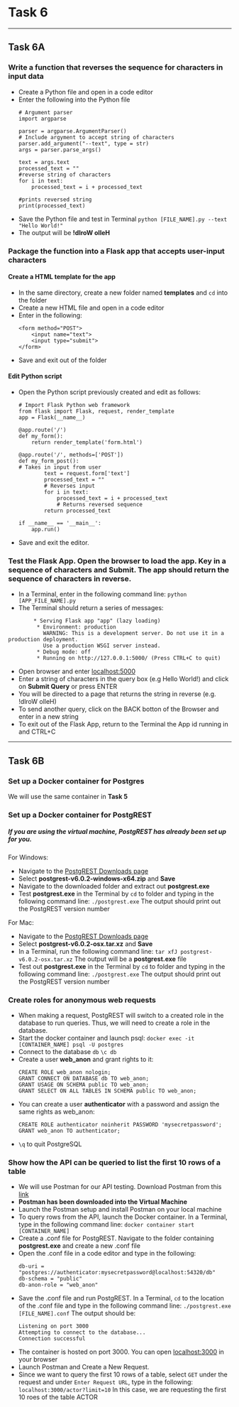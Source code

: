 #   Task 6
****
##  Task 6A
### Write a function that reverses the sequence for characters in input data
-   Create a Python file and open in a code editor
-   Enter the following into the Python file
    ```
    # Argument parser
    import argparse

    parser = argparse.ArgumentParser()
    # Include argyment to accept string of characters
    parser.add_argument("--text", type = str)
    args = parser.parse_args()

    text = args.text
    processed_text = ""
    #reverse string of characters
    for i in text:
        processed_text = i + processed_text

    #prints reversed string
    print(processed_text)
    ```
-   Save the Python file and test in Terminal
    `python [FILE_NAME].py --text "Hello World!"`
-   The output will be **!dlroW olleH**

### Package the function into a Flask app that accepts user-input characters
####    Create a HTML template for the app
-   In the same directory, create a new folder named **templates** and `cd` into the folder
-   Create a new HTML file and open in a code editor
-   Enter in the following:
    ```
    <form method="POST">
        <input name="text">
        <input type="submit">
    </form>
    ```
-   Save and exit out of the folder
####    Edit Python script
-   Open the Python script previously created and edit as follows:
    ```
    # Import Flask Python web framework
    from flask import Flask, request, render_template
    app = Flask(__name__)

    @app.route('/')
    def my_form():
        return render_template('form.html')

    @app.route('/', methods=['POST'])
    def my_form_post():
    # Takes in input from user
            text = request.form['text']
            processed_text = ""
            # Reverses input
            for i in text:
                processed_text = i + processed_text
                # Returns reversed sequence
            return processed_text

    if __name__ == '__main__':
        app.run()
    ```
-   Save and exit the editor.

### Test the Flask App. Open the browser to load the app. Key in a sequence of characters and Submit. The app should return the sequence of characters in reverse.
-   In a Terminal, enter in the following command line:
    `python [APP_FILE_NAME].py`
-   The Terminal should return a series of messages:
```
        * Serving Flask app "app" (lazy loading)
         * Environment: production
           WARNING: This is a development server. Do not use it in a production deployment.
           Use a production WSGI server instead.
         * Debug mode: off
         * Running on http://127.0.0.1:5000/ (Press CTRL+C to quit)
```

-   Open browser and enter [localhost:5000](localhost:5000)
-   Enter a string of characters in the query box (e.g Hello World!) and click on **Submit Query** or press ENTER
-   You will be directed to a page that returns the string in reverse (e.g. !dlroW olleH)
-   To send another query, click on the BACK botton of the Browser and enter in a new string
-   To exit out of the Flask App, return to the Terminal the App id running in and CTRL+C
****
##  Task 6B
### Set up a Docker container for Postgres
We will use the same container in **Task 5**

### Set up a Docker container for PostgREST
#####    If you are using the virtual machine, PostgREST has already been set up for you.
For Windows:
-   Navigate to the [PostgREST Downloads page](https://github.com/PostgREST/postgrest/releases/tag/v6.0.2)
-   Select **postgrest-v6.0.2-windows-x64.zip** and **Save**
-   Navigate to the downloaded folder and extract out **postgrest.exe**
-   Test **postgrest.exe** in the Terminal by `cd` to folder and typing in the following command line:
    `./postgrest.exe`
The output should print out the PostgREST version number

For Mac:
-   Navigate to the [PostgREST Downloads page](https://github.com/PostgREST/postgrest/releases/tag/v6.0.2)
-   Select **postgrest-v6.0.2-osx.tar.xz** and **Save**
-   In a Terminal, run the following command line:
    `tar xfJ postgrest-v6.0.2-osx.tar.xz`
The output will be a **postgrest.exe** file
-   Test out **postgrest.exe** in the Terminal by `cd` to folder and typing in the following command line:
    `./postgrest.exe`
The output should print out the PostgREST version number

### Create roles for anonymous web requests
- When making a request, PostgREST will switch to a created role in the database to run queries. Thus, we will need to create a role in the database.
- Start the docker container and launch psql:
    `docker exec -it [CONTAINER_NAME] psql -U postgres`
- Connect to the database `db`
    `\c db`
- Create a user **web_anon** and grant rights to it:
    ```
    CREATE ROLE web_anon nologin;
    GRANT CONNECT ON DATABASE db TO web_anon;
    GRANT USAGE ON SCHEMA public TO web_anon;
    GRANT SELECT ON ALL TABLES IN SCHEMA public TO web_anon;
    ```
- You can create a user **authenticator** with a password and assign the same rights as web_anon:
    ```
    CREATE ROLE authenticator noinherit PASSWORD 'mysecretpassword';
    GRANT web_anon TO authenticator;
    ```
- `\q` to quit PostgreSQL
    
### Show how the API can be queried to list the first 10 rows of a table
-   We will use Postman for our API testing. Download Postman from this [link](https://www.getpostman.com/downloads/)
-   **Postman has been downloaded into the Virtual Machine**
-   Launch the Postman setup and install Postman on your local machine
-   To query rows from the API, launch the Docker container. In a Terminal, type in the following command line:
    `docker container start [CONTAINER_NAME]`
-   Create a .conf file for PostgREST. Navigate to the folder containing **postgrest.exe** and create a new .conf file
-   Open the .conf file in a code editor and type in the following:
    ```
    db-uri = "postgres://authenticator:mysecretpassword@localhost:54320/db"
    db-schema = "public"
    db-anon-role = "web_anon"
    ```
-   Save the .conf file and run PostgREST. In a Terminal, `cd` to the location of the .conf file and type in the following command line:
    `./postgrest.exe [FILE_NAME].conf`
The output should be:
    ```
    Listening on port 3000
    Attempting to connect to the database...
    Connection successful
    ```
-   The container is hosted on port 3000. You can open [localhost:3000](localhost:3000) in your browser
-   Launch Postman and Create a New Request.
-   Since we want to query the first 10 rows of a table, select `GET` under the request and under `Enter Request URL`, type in the following:
    `localhost:3000/actor?limit=10`
In this case, we are requesting the first 10 roes of the table ACTOR
